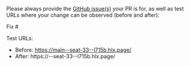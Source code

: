Please always provide the [GitHub issue(s)](../issues) your PR is for, as well as test URLs where your change can be observed (before and after):

Fix #<gh-issue-id>

Test URLs:
- Before: https://main--seat-33--l715b.hlx.page/
- After: https://<branch>--seat-33--l715b.hlx.page/

